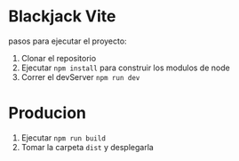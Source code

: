  # Blackjack Vite
  
  pasos para ejecutar el proyecto:

  1. Clonar el repositorio
  2. Ejecutar ```npm install``` para construir los modulos de node
  3. Correr el devServer ```npm run dev```


  # Producion

  1. Ejecutar ```npm run build```
  2. Tomar la carpeta ```dist``` y desplegarla